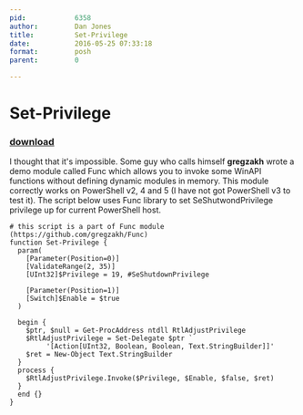 ```yaml
---
pid:            6358
author:         Dan Jones
title:          Set-Privilege
date:           2016-05-25 07:33:18
format:         posh
parent:         0

---
```


# Set-Privilege

### [download](//scripts/6358.ps1)

I thought that it's impossible. Some guy who calls himself **gregzakh** wrote a demo module called Func which allows you to invoke some WinAPI functions without defining dynamic modules in memory. This module correctly works on PowerShell v2, 4 and 5 (I have not got PowerShell v3 to test it). The script below uses Func library to set SeShutwondPrivilege privilege up for current PowerShell host.

```posh
# this script is a part of Func module (https://github.com/gregzakh/Func)
function Set-Privilege {
  param(
    [Parameter(Position=0)]
    [ValidateRange(2, 35)]
    [UInt32]$Privilege = 19, #SeShutdownPrivilege
    
    [Parameter(Position=1)]
    [Switch]$Enable = $true
  )
  
  begin {
    $ptr, $null = Get-ProcAddress ntdll RtlAdjustPrivilege
    $RtlAdjustPrivilege = Set-Delegate $ptr `
         '[Action[UInt32, Boolean, Boolean, Text.StringBuilder]]'
    $ret = New-Object Text.StringBuilder
  }
  process {
    $RtlAdjustPrivilege.Invoke($Privilege, $Enable, $false, $ret)
  }
  end {}
}
```
